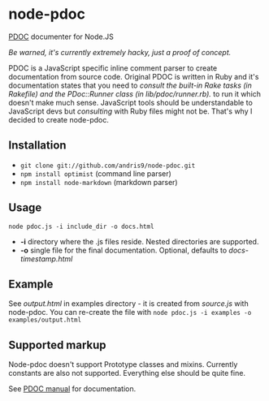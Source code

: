 node-pdoc
=========

[PDOC](http://pdoc.org) documenter for Node.JS

*Be warned, it's currently extremely hacky, just a proof of concept.*

PDOC is a JavaScript specific inline comment parser to create documentation from source code. Original PDOC is written in Ruby and it's documentation states that you need to *consult the built-in Rake tasks (in Rakefile) and the PDoc::Runner class (in lib/pdoc/runner.rb).* to run it which doesn't make much sense. JavaScript tools should be understandable to JavaScript devs but *consulting* with Ruby files might not be. That's why I decided to create node-pdoc. 

Installation
------------

  - `git clone git://github.com/andris9/node-pdoc.git`
  - `npm install optimist` (command line parser)
  - `npm install node-markdown` (markdown parser)

Usage
-----

`node pdoc.js -i include_dir -o docs.html`

  - **-i** directory where the .js files reside. Nested directories are supported.
  - **-o** single file for the final documentation. Optional, defaults to *docs-timestamp.html*

Example
-------

See *output.html* in examples directory - it is created from *source.js* with node-pdoc. You can re-create the file with `node pdoc.js -i examples -o examples/output.html` 

Supported markup
----------------

Node-pdoc doesn't support Prototype classes and mixins. Currently constants are also not supported. Everything else should be quite fine.

See [PDOC manual](http://pdoc.org/syntax.html) for documentation.
